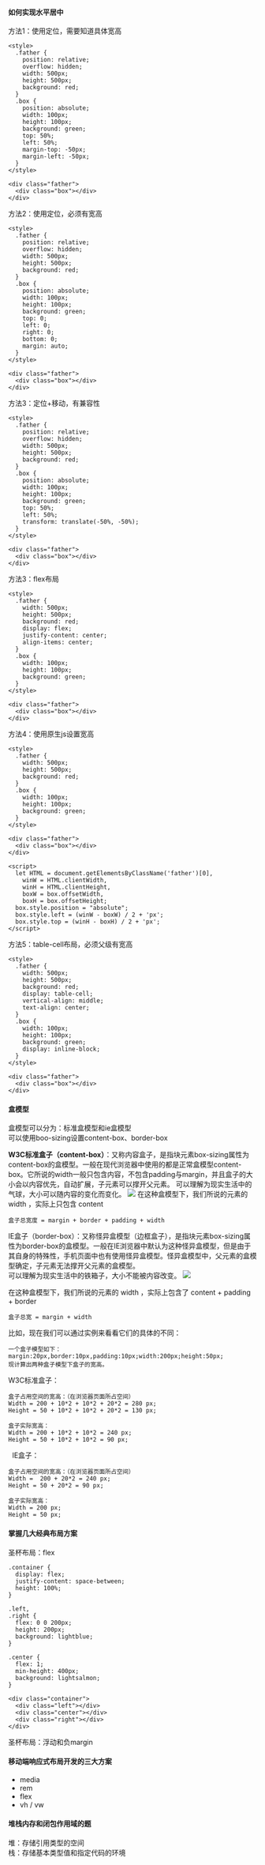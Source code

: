 #### 如何实现水平居中

方法1：使用定位，需要知道具体宽高

	<style>
	  .father {
	    position: relative;
	    overflow: hidden;
	    width: 500px;
	    height: 500px;
	    background: red;
	  }
	  .box {
	    position: absolute;
	    width: 100px;
	    height: 100px;
	    background: green;
	    top: 50%;
	    left: 50%;
	    margin-top: -50px;
	    margin-left: -50px;
	  }
	</style>

	<div class="father">
	  <div class="box"></div>
	</div>

方法2：使用定位，必须有宽高

	<style>
	  .father {
	    position: relative;
	    overflow: hidden;
	    width: 500px;
	    height: 500px;
	    background: red;
	  }
	  .box {
	    position: absolute;
	    width: 100px;
	    height: 100px;
	    background: green;
	    top: 0;
	    left: 0;
	    right: 0;
	    bottom: 0;
	    margin: auto;
	  }
	</style>

	<div class="father">
	  <div class="box"></div>
	</div>

方法3：定位+移动，有兼容性

	<style>
	  .father {
	    position: relative;
	    overflow: hidden;
	    width: 500px;
	    height: 500px;
	    background: red;
	  }
	  .box {
	    position: absolute;
	    width: 100px;
	    height: 100px;
	    background: green;
	  	top: 50%;
		left: 50%;
		transform: translate(-50%, -50%);
	  }
	</style>

	<div class="father">
	  <div class="box"></div>
	</div>

方法3：flex布局

	<style>
	  .father {
	    width: 500px;
	    height: 500px;
	    background: red;
	    display: flex;
		justify-content: center;
		align-items: center;
	  }
	  .box {
	    width: 100px;
	    height: 100px;
	    background: green;
	  }
	</style>

	<div class="father">
	  <div class="box"></div>
	</div>

方法4：使用原生js设置宽高

	<style>
	  .father {
	    width: 500px;
	    height: 500px;
	    background: red;
	  }
	  .box {
	    width: 100px;
	    height: 100px;
	    background: green;
	  }
	</style>

	<div class="father">
	  <div class="box"></div>
	</div>

	<script>
	  let HTML = document.getElementsByClassName('father')[0],
	    winW = HTML.clientWidth,
	    winH = HTML.clientHeight,
	    boxW = box.offsetWidth,
	    boxH = box.offsetHeight;
	  box.style.position = "absolute";
	  box.style.left = (winW - boxW) / 2 + 'px';
	  box.style.top = (winH - boxH) / 2 + 'px';
	</script>

方法5：table-cell布局，必须父级有宽高

	<style>
	  .father {
	    width: 500px;
	    height: 500px;
	    background: red;
    	display: table-cell;
		vertical-align: middle;
		text-align: center;
	  }
	  .box {
	    width: 100px;
	    height: 100px;
	    background: green;
		display: inline-block;
	  }
	</style>

	<div class="father">
	  <div class="box"></div>
	</div>

#### 盒模型

盒模型可以分为：标准盒模型和ie盒模型  
可以使用boo-sizing设置content-box、border-box  

**W3C标准盒子（content-box）**：又称内容盒子，是指块元素box-sizing属性为content-box的盒模型。一般在现代浏览器中使用的都是正常盒模型content-box。它所说的width一般只包含内容，不包含padding与margin，并且盒子的大小会以内容优先，自动扩展，子元素可以撑开父元素。
可以理解为现实生活中的气球，大小可以随内容的变化而变化。
![](https://img-blog.csdnimg.cn/2018103116294097.png?x-oss-process=image/watermark,type_ZmFuZ3poZW5naGVpdGk,shadow_10,text_aHR0cHM6Ly9ibG9nLmNzZG4ubmV0L3FxXzQyNzIwNjgz,size_16,color_FFFFFF,t_70)
在这种盒模型下，我们所说的元素的 width ，实际上只包含 content

	盒子总宽度 = margin + border + padding + width

IE盒子（border-box）：又称怪异盒模型（边框盒子），是指块元素box-sizing属性为border-box的盒模型。一般在IE浏览器中默认为这种怪异盒模型，但是由于其自身的特殊性，手机页面中也有使用怪异盒模型。怪异盒模型中，父元素的盒模型确定，子元素无法撑开父元素的盒模型。  
可以理解为现实生活中的铁箱子，大小不能被内容改变。
![](https://img-blog.csdnimg.cn/20181031163315990.png?x-oss-process=image/watermark,type_ZmFuZ3poZW5naGVpdGk,shadow_10,text_aHR0cHM6Ly9ibG9nLmNzZG4ubmV0L3FxXzQyNzIwNjgz,size_16,color_FFFFFF,t_70)

在这种盒模型下，我们所说的元素的 width ，实际上包含了 content + padding + border

	盒子总宽 = margin + width

比如，现在我们可以通过实例来看看它们的具体的不同：

	一个盒子模型如下：margin:20px,border:10px,padding:10px;width:200px;height:50px;
	现计算出两种盒子模型下盒子的宽高。
W3C标准盒子：

	盒子占用空间的宽高：（在浏览器页面所占空间）
	Width = 200 + 10*2 + 10*2 + 20*2 = 280 px;
	Height = 50 + 10*2 + 10*2 + 20*2 = 130 px;

	盒子实际宽高：
	Width = 200 + 10*2 + 10*2 = 240 px;
	Height = 50 + 10*2 + 10*2 = 90 px;

 
IE盒子：

	盒子占用空间的宽高：（在浏览器页面所占空间）
	Width =  200 + 20*2 = 240 px;
	Height = 50 + 20*2 = 90 px;

	盒子实际宽高：
	Width = 200 px;
	Height = 50 px;

#### 掌握几大经典布局方案

圣杯布局：flex

	.container {
	  display: flex;
	  justify-content: space-between;
	  height: 100%;
	}
	
	.left,
	.right {
	  flex: 0 0 200px;
	  height: 200px;
	  background: lightblue;
	}
	
	.center {
	  flex: 1;
	  min-height: 400px;
	  background: lightsalmon;
	}

	<div class="container">
	  <div class="left"></div>
	  <div class="center"></div>
	  <div class="right"></div>
	</div>

圣杯布局：浮动和负margin

#### 移动端响应式布局开发的三大方案

- media
- rem
- flex
- vh / vw

#### 堆栈内存和闭包作用域的题

堆：存储引用类型的空间  
栈：存储基本类型值和指定代码的环境
